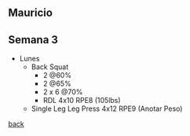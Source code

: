 
## Mauricio

## Semana 3
  - Lunes
    - Back Squat
        - 2 @60%
        - 2 @65%
        - 2 x 6 @70%
        - RDL 4x10 RPE8 (105lbs)
    - Single Leg Leg Press 4x12 RPE9 (Anotar Peso)


[back](./)
